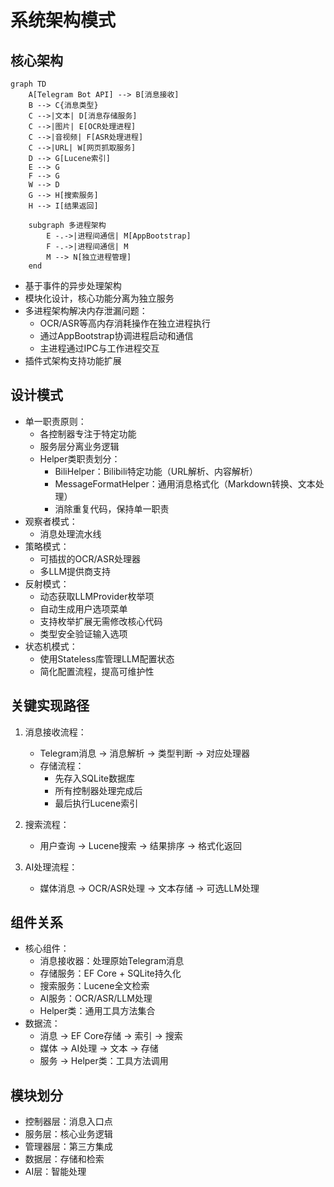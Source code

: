 # 系统架构模式

## 核心架构
```mermaid
graph TD
    A[Telegram Bot API] --> B[消息接收]
    B --> C{消息类型}
    C -->|文本| D[消息存储服务]
    C -->|图片| E[OCR处理进程]
    C -->|音视频| F[ASR处理进程]
    C -->|URL| W[网页抓取服务]
    D --> G[Lucene索引]
    E --> G
    F --> G
    W --> D
    G --> H[搜索服务]
    H --> I[结果返回]
    
    subgraph 多进程架构
        E -.->|进程间通信| M[AppBootstrap]
        F -.->|进程间通信| M
        M --> N[独立进程管理]
    end
```

- 基于事件的异步处理架构
- 模块化设计，核心功能分离为独立服务
- 多进程架构解决内存泄漏问题：
  - OCR/ASR等高内存消耗操作在独立进程执行
  - 通过AppBootstrap协调进程启动和通信
  - 主进程通过IPC与工作进程交互
- 插件式架构支持功能扩展

## 设计模式
- 单一职责原则：
  - 各控制器专注于特定功能
  - 服务层分离业务逻辑
  - Helper类职责划分：
    - BiliHelper：Bilibili特定功能（URL解析、内容解析）
    - MessageFormatHelper：通用消息格式化（Markdown转换、文本处理）
    - 消除重复代码，保持单一职责
- 观察者模式：
  - 消息处理流水线
- 策略模式：
  - 可插拔的OCR/ASR处理器
  - 多LLM提供商支持
- 反射模式：
  - 动态获取LLMProvider枚举项
  - 自动生成用户选项菜单
  - 支持枚举扩展无需修改核心代码
  - 类型安全验证输入选项
- 状态机模式：
  - 使用Stateless库管理LLM配置状态
  - 简化配置流程，提高可维护性

## 关键实现路径
1. 消息接收流程：
   - Telegram消息 → 消息解析 → 类型判断 → 对应处理器
   - 存储流程：
     * 先存入SQLite数据库
     * 所有控制器处理完成后
     * 最后执行Lucene索引

2. 搜索流程：
   - 用户查询 → Lucene搜索 → 结果排序 → 格式化返回

3. AI处理流程：
   - 媒体消息 → OCR/ASR处理 → 文本存储 → 可选LLM处理

## 组件关系
- 核心组件：
  - 消息接收器：处理原始Telegram消息
  - 存储服务：EF Core + SQLite持久化
  - 搜索服务：Lucene全文检索
  - AI服务：OCR/ASR/LLM处理
  - Helper类：通用工具方法集合
- 数据流：
  - 消息 → EF Core存储 → 索引 → 搜索
  - 媒体 → AI处理 → 文本 → 存储
  - 服务 → Helper类：工具方法调用

## 模块划分
- 控制器层：消息入口点
- 服务层：核心业务逻辑
- 管理器层：第三方集成
- 数据层：存储和检索
- AI层：智能处理
